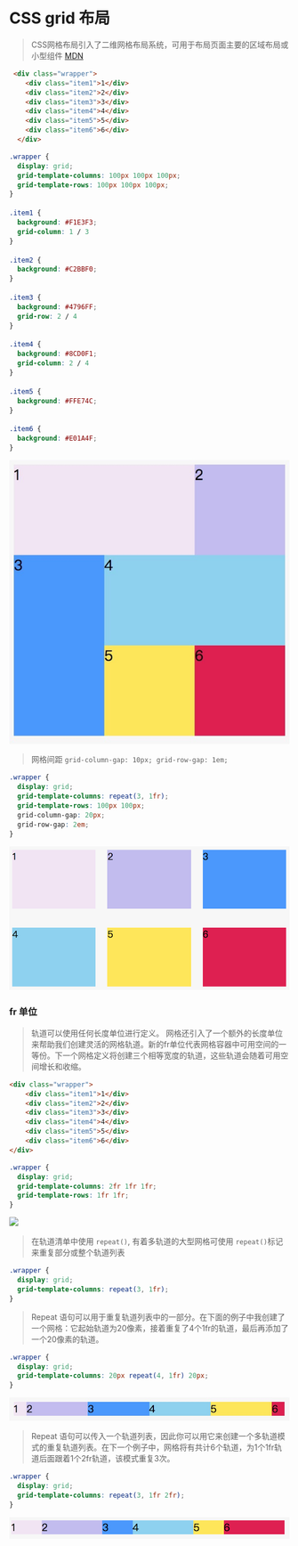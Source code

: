 # CSS grid 布局

> CSS网格布局引入了二维网格布局系统，可用于布局页面主要的区域布局或小型组件 [MDN](https://developer.mozilla.org/zh-CN/docs/Web/CSS/CSS_Grid_Layout/Basic_Concepts_of_Grid_Layout)

```HTML
 <div class="wrapper">
    <div class="item1">1</div>
    <div class="item2">2</div>
    <div class="item3">3</div>
    <div class="item4">4</div>
    <div class="item5">5</div>
    <div class="item6">6</div>
  </div>
```

```CSS
.wrapper {
  display: grid;
  grid-template-columns: 100px 100px 100px;
  grid-template-rows: 100px 100px 100px;
}

.item1 {
  background: #F1E3F3;
  grid-column: 1 / 3
}

.item2 {
  background: #C2BBF0;
}

.item3 {
  background: #4796FF;
  grid-row: 2 / 4
}

.item4 {
  background: #8CD0F1;
  grid-column: 2 / 4
}

.item5 {
  background: #FFE74C;
}

.item6 {
  background: #E01A4F;
}
```
![](/media/1513147152410.jpg)

> 网格间距  `grid-column-gap: 10px; grid-row-gap: 1em;`

```CSS
.wrapper {
  display: grid;
  grid-template-columns: repeat(3, 1fr);
  grid-template-rows: 100px 100px;
  grid-column-gap: 20px;
  grid-row-gap: 2em;
}
```

![](/media/WX20171213-151505@2x.png)

### fr 单位

> 轨道可以使用任何长度单位进行定义。 网格还引入了一个额外的长度单位来帮助我们创建灵活的网格轨道。新的fr单位代表网格容器中可用空间的一等份。下一个网格定义将创建三个相等宽度的轨道，这些轨道会随着可用空间增长和收缩。

```HTML
<div class="wrapper">
    <div class="item1">1</div>
    <div class="item2">2</div>
    <div class="item3">3</div>
    <div class="item4">4</div>
    <div class="item5">5</div>
    <div class="item6">6</div>
</div>
```

```CSS
.wrapper {
  display: grid;
  grid-template-columns: 2fr 1fr 1fr;
  grid-template-rows: 1fr 1fr;
}
```
![](/Users/yushifan/Documents/about-knowledg/media/1513148129432.jpg
)

> 在轨道清单中使用 `repeat()`, 有着多轨道的大型网格可使用 `repeat()`标记来重复部分或整个轨道列表

```CSS
.wrapper {
  display: grid;
  grid-template-columns: repeat(3, 1fr);
}
```

> Repeat 语句可以用于重复轨道列表中的一部分。在下面的例子中我创建了一个网格：它起始轨道为20像素，接着重复了4个1fr的轨道，最后再添加了一个20像素的轨道。

```CSS
.wrapper {
  display: grid;
  grid-template-columns: 20px repeat(4, 1fr) 20px;
}
```
![](/media/1513148914157.jpg)

> Repeat 语句可以传入一个轨道列表，因此你可以用它来创建一个多轨道模式的重复轨道列表。在下一个例子中，网格将有共计6个轨道，为1个1fr轨道后面跟着1个2fr轨道，该模式重复3次。

```CSS
.wrapper {
  display: grid;
  grid-template-columns: repeat(3, 1fr 2fr);
}
```
![](/media/WX20171213-151146@2x.png)



